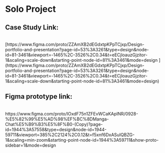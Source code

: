 # Solo Project

## Case Study Link:
<br>
[https://www.figma.com/proto/ZZAmXB2dEGdxtpKPpTCjxp/Design-portfolio-and-presentation?page-id=53%3A3261&type=design&node-id=81-3461&viewport=-1465%2C-3526%2C0.34&t=eECjloauzGjzitor-1&scaling=scale-down&starting-point-node-id=81%3A3461&mode=design
](https://www.figma.com/proto/ZZAmXB2dEGdxtpKPpTCjxp/Design-portfolio-and-presentation?page-id=53%3A3261&type=design&node-id=81-3461&viewport=-1465%2C-3526%2C0.34&t=eECjloauzGjzitor-1&scaling=scale-down&starting-point-node-id=81%3A3461&mode=design)

## Figma prototype link:
<br>
https://www.figma.com/proto/IOxdF75n1ZFEvWCaKApINR/0928-%E5%82%99%E5%AD%98%EF%BC%8DManga-Chat%E5%B9%B3%E5%8F%B0-(Copy)?page-id=1944%3A57558&type=design&node-id=1944-59711&viewport=385%2C2124%2C0.12&t=f5xnf6DxASuIQBZG-1&scaling=min-zoom&starting-point-node-id=1944%3A59711&show-proto-sidebar=1&mode=design
